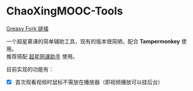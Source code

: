 # ChaoXingMOOC-Tools
[Greasy Fork 链接](https://greasyfork.org/zh-CN/scripts/389179-%E8%B6%85%E6%98%9F%E6%85%95%E8%AF%BE-tools)

一个超星慕课的简单辅助工具，现有的版本很简陋。配合 **Tampermonkey** 使用。  
推荐搭配 [超星网课助手](https://greasyfork.org/zh-CN/scripts/369625-%E8%B6%85%E6%98%9F%E7%BD%91%E8%AF%BE%E5%8A%A9%E6%89%8B) 使用。

目前实现的功能有：

- [x] 首次观看视频时鼠标不需放在播放器（即视频播放可以挂后台）

